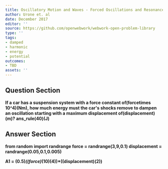 ```yaml
---
title: Oscillatory Motion and Waves - Forced Oscillations and Resonance
author: Urone et. al
date: December 2017
editor: ''
source: https://github.com/openwebwork/webwork-open-problem-library
type: ''
tags:
- damped
- harmonic
- energy
- potential
outcomes:
- TBD
assets: ''
---
```


## Question Section 

<b>
If a car has a suspension system with a force constant of(forcetimes 10^4)(Nm), how much energy must the car's shocks remove to dampen an oscillation starting with a maximum displacement of(displacement)(m)?
ans_rule(40)(J)



## Answer Section

from random import randrange
force = randrange(3,9,0.1)
displacement = randrange(0.05,0.1,0.005)

A1 = (0.5)*((force)*(10)**(4))*((displacement)**(2))